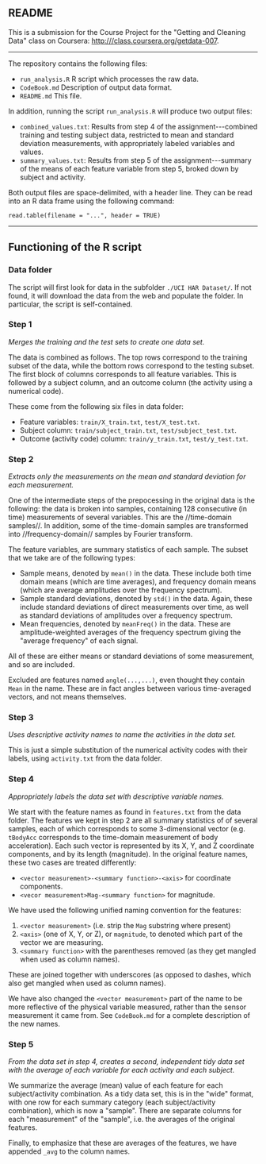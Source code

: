## README ##

This is a submission for the Course Project for the "Getting and Cleaning Data"
class on Coursera: <http:///class.coursera.org/getdata-007>.

---

The repository contains the following files:

*   `run_analysis.R` R script which processes the raw data.
*   `CodeBook.md` Description of output data format.
*   `README.md` This file.

In addition, running the script `run_analysis.R` will produce two output files:

*   `combined_values.txt`: Results from step 4 of the assignment---combined
    training and testing subject data, restricted to mean and standard
    deviation measurements, with appropriately labeled variables and values.
*   `summary_values.txt`: Results from step 5 of the assignment---summary of
    the means of each feature variable from step 5, broked down by subject and
    activity.
    
Both output files are space-delimited, with a header line. They can be read
into an R data frame using the following command:
```
read.table(filename = "...", header = TRUE)
```

---
## Functioning of the R script ##

### Data folder ###

The script will first look for data in the subfolder
`./UCI HAR Dataset/`. If not found, it will download the data from the web
and populate the folder. In particular, the script is self-contained.
    
### Step 1 ###
*Merges the training and the test sets to create one data set.*

The data is combined as follows. The top rows correspond to the training
subset of the data, while the bottom rows correspond to the testing subset.
The first block of columns corresponds to all feature variables. This is
followed by a subject column, and an outcome column (the activity using
a numerical code).

These come from the following six files in data folder:

*   Feature variables: `train/X_train.txt`, `test/X_test.txt`.
*   Subject column: `train/subject_train.txt`, `test/subject_test.txt`.
*   Outcome (activity code) column: `train/y_train.txt`, `test/y_test.txt`.

### Step 2 ###
*Extracts only the measurements on the mean and standard deviation for each
measurement.*
    
One of the intermediate steps of the prepocessing in the original data is
the following: the data is broken into samples, containing 128 consecutive
(in time) measurements of several variables. This are the //time-domain
samples//. In addition, some of the time-domain samples are transformed
into //frequency-domain// samples by Fourier transform.

The feature variables, are summary statistics of each sample. The subset that
we take are of the following types:

*   Sample means, denoted by `mean()` in the data. These include both
    time domain means (which are time averages), and frequency domain means
    (which are average amplitudes over the frequency spectrum).
*   Sample standard deviations, denoted by `std()` in the data. Again,
    these include standard deviations of direct measurements over time, as
    well as standard deviations of amplitudes over a frequency spectrum.
*   Mean frequencies, denoted by `meanFreq()` in the data. These are
    amplitude-weighted averages of the frequency spectrum giving the
    "average frequency" of each signal.

All of these are either means or standard deviations of some measurement, and
so are included.

Excluded are features named `angle(...,...)`, even thought they contain
`Mean` in the name. These are in fact angles between various time-averaged
vectors, and not means themselves.

### Step 3 ###
*Uses descriptive activity names to name the activities in the data set.*

This is just a simple substitution of the numerical activity codes with their
labels, using `activity.txt` from the data folder.

### Step 4 ###
*Appropriately labels the data set with descriptive variable names.*

We start with the feature names as found in `features.txt` from the data
folder. The features we kept in step 2 are all summary statistics of of
several samples, each of which corresponds to some 3-dimensional vector
(e.g. `tBodyAcc` corresponds to the time-domain measurement of body
acceleration). Each such vector is represented by its X, Y, and Z coordinate
components, and by its length (magnitude). In the original feature names, these
two cases are treated differently:

*   `<vector measurement>-<summary function>-<axis>` for coordinate components.
*   `<vecor measurement>Mag-<summary function>` for magnitude.

We have used the following unified naming convention for the features:

1.  `<vector measurement>` (i.e. strip the `Mag` substring where present)
2.  `<axis>` (one of X, Y, or Z), or `magnitude`, to denoted which part
    of the vector we are measuring.
3.  `<summary function>` with the parentheses removed (as they get mangled when
    used as column names).

These are joined together with underscores (as opposed to dashes, which also
get mangled when used as column names).

We have also changed the `<vector measurement>` part of the name to be more
reflective of the physical variable measured, rather than the sensor
measurement it came from. See `CodeBook.md` for a complete description of
the new names.

### Step 5 ###
*From the data set in step 4, creates a second, independent tidy data
set with the average of each variable for each activity and each subject.*

We summarize the average (mean) value of each feature for each subject/activity
combination. As a tidy data set, this is in the "wide" format, with one row
for each summary category (each subject/activity combination), which is now
a "sample". There are separate columns for each "measurement" of the "sample",
i.e. the averages of the original features.

Finally, to emphasize that these are averages of the features, we have appended
`_avg` to the column names.
